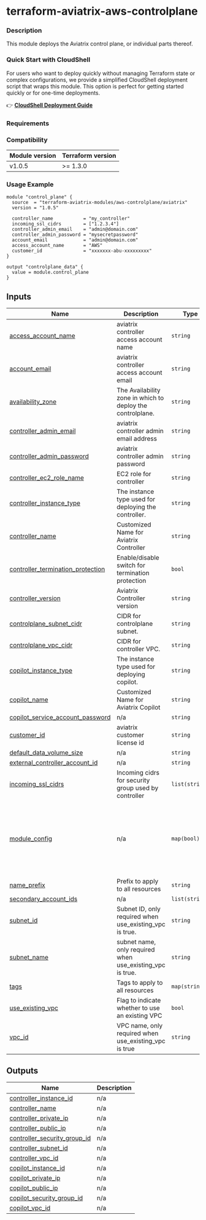 <!-- BEGIN_TF_DOCS -->
# terraform-aviatrix-aws-controlplane

### Description
This module deploys the Aviatrix control plane, or individual parts thereof.

### Quick Start with CloudShell
For users who want to deploy quickly without managing Terraform state or complex configurations, we provide a simplified CloudShell deployment script that wraps this module. This option is perfect for getting started quickly or for one-time deployments.

👉 **[CloudShell Deployment Guide](./cloudshell/README.md)**

### Requirements

### Compatibility
Module version | Terraform version
:--- | :---
v1.0.5 | >= 1.3.0

### Usage Example
```hcl
module "control_plane" {
  source  = "terraform-aviatrix-modules/aws-controlplane/aviatrix"
  version = "1.0.5"

  controller_name           = "my_controller"
  incoming_ssl_cidrs        = ["1.2.3.4"]
  controller_admin_email    = "admin@domain.com"
  controller_admin_password = "mysecretpassword"
  account_email             = "admin@domain.com"
  access_account_name       = "AWS"
  customer_id               = "xxxxxxx-abu-xxxxxxxxx"
}

output "controlplane_data" {
  value = module.control_plane
}
```
## Inputs

| Name | Description | Type | Default | Required |
|------|-------------|------|---------|:--------:|
| <a name="input_access_account_name"></a> [access\_account\_name](#input\_access\_account\_name) | aviatrix controller access account name | `string` | n/a | yes |
| <a name="input_account_email"></a> [account\_email](#input\_account\_email) | aviatrix controller access account email | `string` | n/a | yes |
| <a name="input_availability_zone"></a> [availability\_zone](#input\_availability\_zone) | The Availability zone in which to deploy the controlplane. | `string` | `""` | no |
| <a name="input_controller_admin_email"></a> [controller\_admin\_email](#input\_controller\_admin\_email) | aviatrix controller admin email address | `string` | n/a | yes |
| <a name="input_controller_admin_password"></a> [controller\_admin\_password](#input\_controller\_admin\_password) | aviatrix controller admin password | `string` | n/a | yes |
| <a name="input_controller_ec2_role_name"></a> [controller\_ec2\_role\_name](#input\_controller\_ec2\_role\_name) | EC2 role for controller | `string` | `null` | no |
| <a name="input_controller_instance_type"></a> [controller\_instance\_type](#input\_controller\_instance\_type) | The instance type used for deploying the controller. | `string` | `"t3.large"` | no |
| <a name="input_controller_name"></a> [controller\_name](#input\_controller\_name) | Customized Name for Aviatrix Controller | `string` | `"Aviatrix-Controller"` | no |
| <a name="input_controller_termination_protection"></a> [controller\_termination\_protection](#input\_controller\_termination\_protection) | Enable/disable switch for termination protection | `bool` | `null` | no |
| <a name="input_controller_version"></a> [controller\_version](#input\_controller\_version) | Aviatrix Controller version | `string` | `"latest"` | no |
| <a name="input_controlplane_subnet_cidr"></a> [controlplane\_subnet\_cidr](#input\_controlplane\_subnet\_cidr) | CIDR for controlplane subnet. | `string` | `"10.0.0.0/24"` | no |
| <a name="input_controlplane_vpc_cidr"></a> [controlplane\_vpc\_cidr](#input\_controlplane\_vpc\_cidr) | CIDR for controller VPC. | `string` | `"10.0.0.0/24"` | no |
| <a name="input_copilot_instance_type"></a> [copilot\_instance\_type](#input\_copilot\_instance\_type) | The instance type used for deploying copilot. | `string` | `null` | no |
| <a name="input_copilot_name"></a> [copilot\_name](#input\_copilot\_name) | Customized Name for Aviatrix Copilot | `string` | `"Aviatrix-Copilot"` | no |
| <a name="input_copilot_service_account_password"></a> [copilot\_service\_account\_password](#input\_copilot\_service\_account\_password) | n/a | `string` | `""` | no |
| <a name="input_customer_id"></a> [customer\_id](#input\_customer\_id) | aviatrix customer license id | `string` | n/a | yes |
| <a name="input_default_data_volume_size"></a> [default\_data\_volume\_size](#input\_default\_data\_volume\_size) | n/a | `string` | `"100"` | no |
| <a name="input_external_controller_account_id"></a> [external\_controller\_account\_id](#input\_external\_controller\_account\_id) | n/a | `string` | `""` | no |
| <a name="input_incoming_ssl_cidrs"></a> [incoming\_ssl\_cidrs](#input\_incoming\_ssl\_cidrs) | Incoming cidrs for security group used by controller | `list(string)` | n/a | yes |
| <a name="input_module_config"></a> [module\_config](#input\_module\_config) | n/a | `map(bool)` | <pre>{<br/>  "account_onboarding": true,<br/>  "controller_deployment": true,<br/>  "controller_initialization": true,<br/>  "copilot_deployment": true,<br/>  "copilot_initialization": true,<br/>  "iam_roles": true<br/>}</pre> | no |
| <a name="input_name_prefix"></a> [name\_prefix](#input\_name\_prefix) | Prefix to apply to all resources | `string` | `""` | no |
| <a name="input_secondary_account_ids"></a> [secondary\_account\_ids](#input\_secondary\_account\_ids) | n/a | `list(string)` | `[]` | no |
| <a name="input_subnet_id"></a> [subnet\_id](#input\_subnet\_id) | Subnet ID, only required when use\_existing\_vpc is true. | `string` | `""` | no |
| <a name="input_subnet_name"></a> [subnet\_name](#input\_subnet\_name) | subnet name, only required when use\_existing\_vpc is true. | `string` | `""` | no |
| <a name="input_tags"></a> [tags](#input\_tags) | Tags to apply to all resources | `map(string)` | `{}` | no |
| <a name="input_use_existing_vpc"></a> [use\_existing\_vpc](#input\_use\_existing\_vpc) | Flag to indicate whether to use an existing VPC | `bool` | `false` | no |
| <a name="input_vpc_id"></a> [vpc\_id](#input\_vpc\_id) | VPC name, only required when use\_existing\_vpc is true | `string` | `""` | no |

## Outputs

| Name | Description |
|------|-------------|
| <a name="output_controller_instance_id"></a> [controller\_instance\_id](#output\_controller\_instance\_id) | n/a |
| <a name="output_controller_name"></a> [controller\_name](#output\_controller\_name) | n/a |
| <a name="output_controller_private_ip"></a> [controller\_private\_ip](#output\_controller\_private\_ip) | n/a |
| <a name="output_controller_public_ip"></a> [controller\_public\_ip](#output\_controller\_public\_ip) | n/a |
| <a name="output_controller_security_group_id"></a> [controller\_security\_group\_id](#output\_controller\_security\_group\_id) | n/a |
| <a name="output_controller_subnet_id"></a> [controller\_subnet\_id](#output\_controller\_subnet\_id) | n/a |
| <a name="output_controller_vpc_id"></a> [controller\_vpc\_id](#output\_controller\_vpc\_id) | n/a |
| <a name="output_copilot_instance_id"></a> [copilot\_instance\_id](#output\_copilot\_instance\_id) | n/a |
| <a name="output_copilot_private_ip"></a> [copilot\_private\_ip](#output\_copilot\_private\_ip) | n/a |
| <a name="output_copilot_public_ip"></a> [copilot\_public\_ip](#output\_copilot\_public\_ip) | n/a |
| <a name="output_copilot_security_group_id"></a> [copilot\_security\_group\_id](#output\_copilot\_security\_group\_id) | n/a |
| <a name="output_copilot_vpc_id"></a> [copilot\_vpc\_id](#output\_copilot\_vpc\_id) | n/a |
<!-- END_TF_DOCS -->